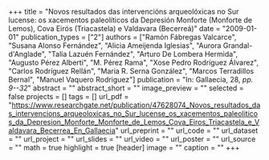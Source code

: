 +++
title = "Novos resultados das intervencións arqueolóxicas no Sur lucense: os xacementos paleolíticos da Depresión Monforte (Monforte de Lemos), Cova Eirós (Triacastela) e Valdavara (Becerreá)"
date = "2009-01-01"
publication_types = ["2"]
authors = ["Ramón Fábregas Valcarce", "Susana Alonso Fernández", "Alicia Ameijenda Iglesias", "Aurora Grandal-d'Anglade", "Talía Lazuén Fernández", "Arturo De Lombera Hermida", "Augusto Pérez Alberti", "M. Pérez Rama", "Xose Pedro Rodríguez Álvarez", "Carlos Rodríguez Rellán", "Maria R. Serna González", "Marcos Terradillos Bernal", "Manuel Vaquero Rodriguez"]
publication = "In: Gallaecia, 28, _pp. 9--32_"
abstract = ""
abstract_short = ""
image_preview = ""
selected = false
projects = []
tags = []
url_pdf = "https://www.researchgate.net/publication/47628074_Novos_resultados_das_intervencions_arqueoloxicas_no_Sur_lucense_os_xacementos_paleoliticos_da_Depresion_Monforte_Monforte_de_Lemos_Cova_Eiros_Triacastela_e_Valdavara_Becerrea_En_Gallaecia"
url_preprint = ""
url_code = ""
url_dataset = ""
url_project = ""
url_slides = ""
url_video = ""
url_poster = ""
url_source = ""
math = true
highlight = true
[header]
image = ""
caption = ""
+++
